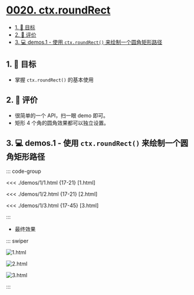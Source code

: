 # [0020. ctx.roundRect](https://github.com/tnotesjs/TNotes.canvas/tree/main/notes/0020.%20ctx.roundRect)

<!-- region:toc -->

- [1. 🎯 目标](#1--目标)
- [2. 🫧 评价](#2--评价)
- [3. 💻 demos.1 - 使用 `ctx.roundRect()` 来绘制一个圆角矩形路径](#3--demos1---使用-ctxroundrect-来绘制一个圆角矩形路径)

<!-- endregion:toc -->

## 1. 🎯 目标

- 掌握 `ctx.roundRect()` 的基本使用

## 2. 🫧 评价

- 很简单的一个 API，扫一眼 demo 即可。
- 矩形 4 个角的圆角效果都可以独立设置。

## 3. 💻 demos.1 - 使用 `ctx.roundRect()` 来绘制一个圆角矩形路径

::: code-group

<<< ./demos/1/1.html {17-21} [1.html]

<<< ./demos/1/2.html {17-21} [2.html]

<<< ./demos/1/3.html {17-45} [3.html]

:::

- 最终效果

::: swiper

![1.html](https://cdn.jsdelivr.net/gh/Tdahuyou/imgs@main/2024-10-04-00-47-41.png)

![2.html](https://cdn.jsdelivr.net/gh/Tdahuyou/imgs@main/2024-10-04-00-47-52.png)

![3.html](https://cdn.jsdelivr.net/gh/Tdahuyou/imgs@main/2024-10-04-00-48-02.png)

:::
